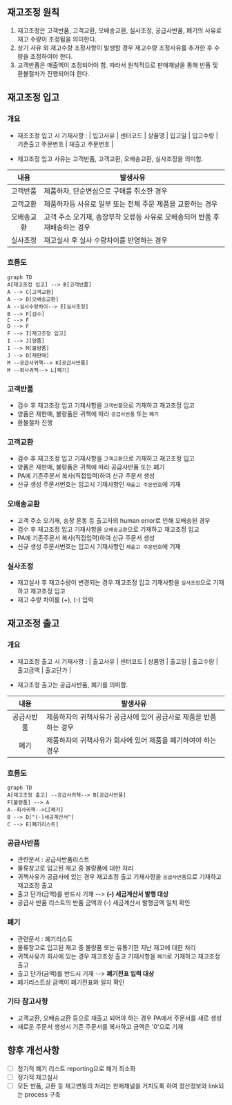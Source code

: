 ## 재고조정 원칙
1. 재고조정은 고객반품, 고객교환, 오배송교환, 실사조정, 공급사반품, 폐기의 사유로 재고 수량이 조정됨을 의미한다.
2. 상기 사유 외 재고수량 조정사항이 발생할 경우 재고수량 조정사유를 추가한 후 수량을 조정하여야 한다.
3. 고객반품은 매출액이 조정되어야 함. 따라서 원칙적으로 판매채널을 통해 반품 및 환불절차가 진행되어야 한다.

## 재고조정 입고

### 개요

* 재조조정 입고 시 기재사항 : | 입고사유 | 센터코드 | 상품명 | 입고일 | 입고수량 | 기존출고 주문번호 | 재출고 주문번호 |

* 재고조정 입고 사유는 고객반품, 고객교환, 오배송교환, 실사조정을 의미함.

|    내용    | 발생사유                                                                    |
| :--------: | --------------------------------------------------------------------------- |
|  고객반품  | 제품하자, 단순변심으로 구매를 취소한 경우                                   |
|  고객교환  | 제품하자등 사유로 일부 또는 전체 주문 제품을 교환하는 경우                  |
| 오배송교환 | 고객 주소 오기재, 송장부착 오류등 사유로 오배송되어 반품 후 재배송하는 경우 |
|  실사조정  | 재고실사 후 실사 수량차이를 반영하는 경우                                   |

### 흐름도

```mermaid
graph TD
A[재고조정 입고] --> B[고객반품]
A --> C[고객교환]
A --> D[오배송교환]
A --실사수량차이--> E[실사조정]
B --> F[검수]
C --> F
D --> F
F --> I[재고조정 입고]
I --> J[양품]
I --> M[불량품]
J --> O[재판매]
M --공급사귀책--> K[공급사반품]
M --회사귀책--> L[폐기]
```

### 고객반품
* 검수 후 재고조정 입고 기재사항을 `고객반품`으로 기재하고 재고조정 입고
* 양품은 재판매, 불량품은 귀책에 따라 `공급사반품` 또는 `폐기`
* 환불절차 진행

### 고객교환
* 검수 후 재고조정 입고 기재사항을 `고객교환`으로 기재하고 재고조정 입고
* 양품은 재판매, 불량품은 귀책에 따라 공급사반품 또는 폐기
* PA에 기존주문서 복사(직접입력)하여 신규 주문서 생성
* 신규 생성 주문서번호는 입고시 기재사항인 `재출고 주문번호`에 기재

### 오배송교환
* 고객 주소 오기재, 송장 혼동 등 출고자의 human error로 인해 오배송된 경우
* 검수 후 재고조정 입고 기재사항을 `오배송교환`으로 기재하고 재고조정 입고
* PA에 기존주문서 복사(직접입력)하여 신규 주문서 생성
* 신규 생성 주문서번호는 입고시 기재사항인 `재출고 주문번호`에 기재

### 실사조정
* 재고실사 후 재고수량이 변경되는 경우 재고조정 입고 기재사항을 `실사조정`으로 기재하고 재고조정 입고
* 재고 수량 차이를 (+), (-) 입력

## 재고조정 출고

### 개요

* 재고조정 출고 시 기재사항 :  | 출고사유 | 센터코드 | 상품명 | 출고일 | 출고수량 | 출고금액 | 출고단가 | 

* 재고조정 출고는 공급사반품, 폐기를 의미함.

|    내용    | 발생사유                                                          |
| :--------: | ----------------------------------------------------------------- |
| 공급사반품 | 제품하자의 귀책사유가 공급사에 있어 공급사로 제품을 반품하는 경우 |
|    폐기    | 제품하자의 귀책사유가 회사에 있어 제품을 폐기하여야 하는 경우     |

### 흐름도

```mermaid
graph TD
A[재고조정 출고] --공급사귀책--> B[공급사반품]
F[불량품] --> A
A--회사귀책-->C[폐기]
B --> D["(-)세금계산서"]
C --> E[폐기리스트]
```

### 공급사반품

* 관련문서 : 공급사반품리스트
* 물류창고로 입고된 재고 중 불량품에 대한 처리
* 귀책사유가 공급사에 있는 경우 재고조정 출고 기재사항을 `공급사반품`으로 기재하고 재고조정 출고
* 출고 단가(금액)를 반드시 기재 --> **(-) 세금계산서 발행 대상**
* 공급사 반품 리스트의 반품 금액과 (-) 세금계산서 발행금액 일치 확인

### 폐기

* 관련문서 : 폐기리스트
* 물류창고로 입고된 재고 중 불량품 또는 유통기한 지난 재고에 대한 처리
* 귀책사유가 회사에 있는 경우 재고조정 출고 기재사항을 `폐기`로 기재하고 재고조정 출고
* 출고 단가(금액)를 반드시 기재 --> **폐기전표 입력 대상**
* 폐기리스트상 금액이 폐기전표와 일치 확인

### 기타 참고사항

* 고객교환, 오배송교환 등으로 재출고 되어야 하는 경우 PA에서 주문서를 새로 생성
* 새로운 주문서 생성시 기존 주문서를 복사하고 금액은 '0'으로 기재

## 향후 개선사항
- [ ] 정기적 폐기 리스트 reporting으로 폐기 최소화
- [ ] 정기적 재고실사
- [ ] 모든 반품, 교환 등 재고변동의 처리는 판매채널을 거치도록 하여 정산정보와 link되는 process 구축
